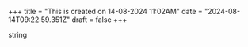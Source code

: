 +++
title = "This is created on 14-08-2024 11:02AM"
date = "2024-08-14T09:22:59.351Z"
draft = false
+++

  string
        
